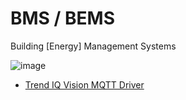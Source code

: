 # BMS / BEMS
Building [Energy] Management Systems

![image](https://github.com/heatweb/HNQAP/assets/7034068/b671a950-580d-4d55-8cdc-a3263bc6dfe0)

* [Trend IQ Vision MQTT Driver](https://www.youtube.com/watch?v=RBWbYI1IWig)
